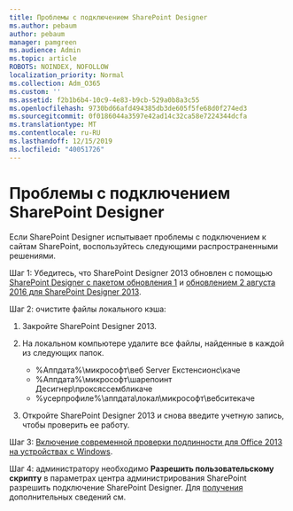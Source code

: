 ```yaml
---
title: Проблемы с подключением SharePoint Designer
ms.author: pebaum
author: pebaum
manager: pamgreen
ms.audience: Admin
ms.topic: article
ROBOTS: NOINDEX, NOFOLLOW
localization_priority: Normal
ms.collection: Adm_O365
ms.custom: ''
ms.assetid: f2b1b6b4-10c9-4e83-b9cb-529a0b8a3c55
ms.openlocfilehash: 9730bd66afd494385db3de605f5fe68d0f274ed3
ms.sourcegitcommit: 0f0186044a3597e42ad14c32ca58e7224344dcfa
ms.translationtype: MT
ms.contentlocale: ru-RU
ms.lasthandoff: 12/15/2019
ms.locfileid: "40051726"
---
```

# <a name="sharepoint-designer-connection-issues"></a>Проблемы с подключением SharePoint Designer 

Если SharePoint Designer испытывает проблемы с подключением к сайтам SharePoint, воспользуйтесь следующими распространенными решениями.

Шаг 1: Убедитесь, что SharePoint Designer 2013 обновлен с помощью [SharePoint Designer с пакетом обновления 1](https://support.microsoft.com/help/2817441/description-of-microsoft-sharepoint-designer-2013-service-pack-1-sp1) и [обновлением 2 августа 2016 для SharePoint Designer 2013](https://support.microsoft.com/help/3114721/august-2-2016-update-for-sharepoint-designer-2013-kb3114721).



Шаг 2: очистите файлы локального кэша:

1. Закройте SharePoint Designer 2013.

2. На локальном компьютере удалите все файлы, найденные в каждой из следующих папок.

    - %Аппдата%\микрософт\веб Server Екстенсионс\каче
    - %Аппдата%\микрософт\шарепоинт Десигнер\проксяссембликаче
    - %усерпрофиле%\аппдата\локал\микрософт\вебситекаче

3. Откройте SharePoint Designer 2013 и снова введите учетную запись, чтобы проверить ее работу.

Шаг 3: [Включение современной проверки подлинности для Office 2013 на устройствах с Windows](https://docs.microsoft.com/office365/admin/security-and-compliance/enable-modern-authentication?redirectSourcePath=/article/Enable-Modern-Authentication-for-Office-2013-on-Windows-devices-7dc1c01a-090f-4971-9677-f1b192d6c910&view=o365-worldwide).

Шаг 4: администратору необходимо **Разрешить пользовательскому скрипту** в параметрах центра администрирования SharePoint разрешить подключение SharePoint Designer. Для [получения](https://docs.microsoft.com/sharepoint/allow-or-prevent-custom-script) дополнительных сведений см.


